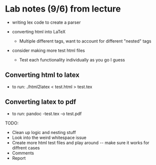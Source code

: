 # Lab notes (9/6) from lecture

- writing lex code to create a parser
    
    
- converting html into LaTeX
    - Multiple different tags, want to account for different "nested" tags

- consider making more test html files
    - Test each functionality individually as you go I guess

## Converting html to latex
- to run: ./html2latex < test.html > test.tex

## Converting latex to pdf
- to run: pandoc -test.tex -o test.pdf

TODO: 
- Clean up logic and nesting stuff
- Look into the weird whitespace issue
- Create more html test files and play around -- make sure it works for diffrent cases
- Comments
- Report
